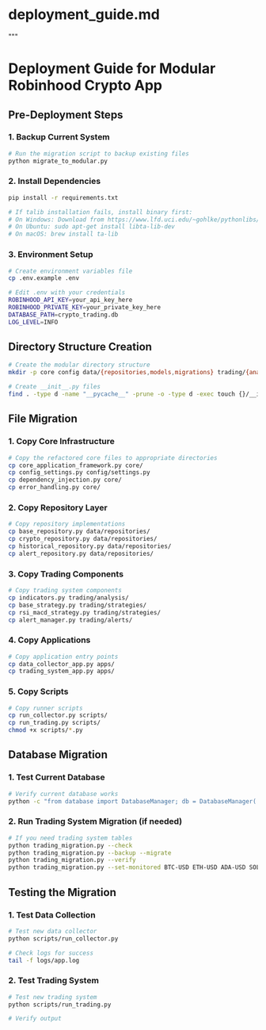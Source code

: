 # deployment_guide.md
"""
# Deployment Guide for Modular Robinhood Crypto App

## Pre-Deployment Steps

### 1. Backup Current System
```bash
# Run the migration script to backup existing files
python migrate_to_modular.py
```

### 2. Install Dependencies
```bash
pip install -r requirements.txt

# If talib installation fails, install binary first:
# On Windows: Download from https://www.lfd.uci.edu/~gohlke/pythonlibs/#ta-lib
# On Ubuntu: sudo apt-get install libta-lib-dev
# On macOS: brew install ta-lib
```

### 3. Environment Setup
```bash
# Create environment variables file
cp .env.example .env

# Edit .env with your credentials
ROBINHOOD_API_KEY=your_api_key_here
ROBINHOOD_PRIVATE_KEY=your_private_key_here
DATABASE_PATH=crypto_trading.db
LOG_LEVEL=INFO
```

## Directory Structure Creation

```bash
# Create the modular directory structure
mkdir -p core config data/{repositories,models,migrations} trading/{analysis,strategies,alerts,execution} apps tests/{unit,integration} scripts logs

# Create __init__.py files
find . -type d -name "__pycache__" -prune -o -type d -exec touch {}/__init__.py \;
```

## File Migration

### 1. Copy Core Infrastructure
```bash
# Copy the refactored core files to appropriate directories
cp core_application_framework.py core/
cp config_settings.py config/settings.py
cp dependency_injection.py core/
cp error_handling.py core/
```

### 2. Copy Repository Layer
```bash
# Copy repository implementations
cp base_repository.py data/repositories/
cp crypto_repository.py data/repositories/
cp historical_repository.py data/repositories/
cp alert_repository.py data/repositories/
```

### 3. Copy Trading Components
```bash
# Copy trading system components
cp indicators.py trading/analysis/
cp base_strategy.py trading/strategies/
cp rsi_macd_strategy.py trading/strategies/
cp alert_manager.py trading/alerts/
```

### 4. Copy Applications
```bash
# Copy application entry points
cp data_collector_app.py apps/
cp trading_system_app.py apps/
```

### 5. Copy Scripts
```bash
# Copy runner scripts
cp run_collector.py scripts/
cp run_trading.py scripts/
chmod +x scripts/*.py
```

## Database Migration

### 1. Test Current Database
```bash
# Verify current database works
python -c "from database import DatabaseManager; db = DatabaseManager('crypto_trading.db'); print('Database OK')"
```

### 2. Run Trading System Migration (if needed)
```bash
# If you need trading system tables
python trading_migration.py --check
python trading_migration.py --backup --migrate
python trading_migration.py --verify
python trading_migration.py --set-monitored BTC-USD ETH-USD ADA-USD SOL-USD
```

## Testing the Migration

### 1. Test Data Collection
```bash
# Test new data collector
python scripts/run_collector.py

# Check logs for success
tail -f logs/app.log
```

### 2. Test Trading System
```bash
# Test new trading system
python scripts/run_trading.py

# Verify output
```

###